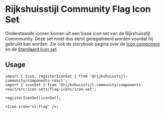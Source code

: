 # Rijkshuisstijl Community Flag Icon Set

Onderstaande iconen komen uit een losse icon set van de Rijkshuisstijl Commmunity. Deze set moet dus eerst geregistreerd worden voordat hij gebruikt kan worden. Zie ook de storybook pagina over de [Icon component](?path=/docs/rhc-icon--docs) en de [Standaard Icon set](?path=/docs/rhc-templates-default-icon-set--docs)

## Usage

```tsx
import { Icon, registerIconSet } from '@rijkshuisstijl-community/components-react';
import { iconSet } from '@rijkshuisstijl-community/components-react/src/icon-sets/flag-icons/icon-set';

registerIconSet(iconSet);

<Icon icon="nl-flag" />;
```
